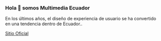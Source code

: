 ### Hola 👋 somos **Multimedia Ecuador**
En los últimos años, el diseño de experiencia de usuario se ha convertido en una tendencia dentro de Ecuador..

[Sitio Oficial](https://codjs.github.io)

